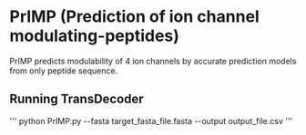 # PrIMP (Prediction of ion channel modulating-peptides)

PrIMP predicts modulability of 4 ion channels by accurate prediction models from only peptide sequence.  

## Running TransDecoder
'''
python PrIMP.py --fasta target_fasta_file.fasta --output output_file.csv
'''

